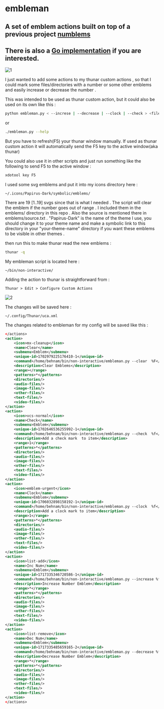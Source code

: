 # embleman

## A set of emblem actions built on top of a previous project [numblems](https://github.com/behnamgolds/xfce-thunar-numblems)
 
## There is also a [Go implementation](https://github.com/behnamgolds/embleman-go) if you are interested.
 
![1](https://github.com/behnamgolds/embleman/assets/29102609/12e499ba-794d-47f6-b3df-958e8b431973)

I just wanted to add some actions to my thunar custom actions ,
so that I could mark some files/directories with a number or 
some other emblems and easily increase or decrease the number .

This was intended to be used as thunar custom action, but it
could also be used on its own like this :

```bash
python embleman.py < --increse | --decrease | --clock | --check > <file-or-directory-path>
```
or
```bash
./embleman.py --help
```
But you have to refresh(F5) your thunar window manually.
If used as thunar custom action it will automatically send
the F5 key to the active window(aka thunar)

You could also use it in other scripts and just run something
like the following to send F5 to the active window :
```bash
xdotool key F5
```

I used some svg emblems and put it into my icons directory here :
```
~/.icons/Papirus-Dark/symbolic/emblems/
```
There are 19 [1..19] svgs since that is what I needed .
The script will clear the emblem if the number goes out of range .
I included them in the emblems/ directory in this repo .
Also the source is mentioned there in emblems/source.txt .
"Papirus-Dark" is the name of the theme I use, you should change
it to your theme name and make a symbolic link to this directory
in your "your-theme-name" directory if you want these emblems to
be visible in other themes .

then run this to make thunar read the new emblems :
```bash
thunar -q
```

My embleman script is located here :
```
~/bin/non-interactive/
```
Adding the action to thunar is straightforward from :
```
Thunar > Edit > Configure Custom Actions
```

![2](https://github.com/behnamgolds/embleman/assets/29102609/cfaea98a-4d41-4246-a504-b6682d54d6ce)


The changes will be saved here :
```
~/.config/Thunar/uca.xml
```
The changes related to embleman for my config will be saved like this :
```xml
</actions>
<action>
	<icon>mx-cleanup</icon>
	<name>Clear</name>
	<submenu>Emblem</submenu>
	<unique-id>1702979225176410-1</unique-id>
	<command>/home/behnam/bin/non-interactive/embleman.py --clear  %F</command>
	<description>Clear Emblems</description>
	<range></range>
	<patterns>*</patterns>
	<directories/>
	<audio-files/>
	<image-files/>
	<other-files/>
	<text-files/>
	<video-files/>
</action>
<action>
	<icon>vcs-normal</icon>
	<name>Check</name>
	<submenu>Emblem</submenu>
	<unique-id>1702646536255992-1</unique-id>
	<command>/home/behnam/bin/non-interactive/embleman.py --check  %f</command>
	<description>Add a check mark  to item</description>
	<range>1</range>
	<patterns>*</patterns>
	<directories/>
	<audio-files/>
	<image-files/>
	<other-files/>
	<text-files/>
	<video-files/>
</action>
<action>
	<icon>emblem-urgent</icon>
	<name>Clock</name>
	<submenu>Emblem</submenu>
	<unique-id>1706032898158192-1</unique-id>
	<command>/home/behnam/bin/non-interactive/embleman.py --clock  %f</command>
	<description>Add a clock mark to item</description>
	<range>1</range>
	<patterns>*</patterns>
	<directories/>
	<audio-files/>
	<image-files/>
	<other-files/>
	<text-files/>
	<video-files/>
</action>
<action>
	<icon>list-add</icon>
	<name>Inc Num</name>
	<submenu>Emblem</submenu>
	<unique-id>1717335346720586-1</unique-id>
	<command>/home/behnam/bin/non-interactive/embleman.py --increase %f</command>
	<description>Increase Number Emblem</description>
	<range>*</range>
	<patterns>*</patterns>
	<directories/>
	<audio-files/>
	<image-files/>
	<other-files/>
	<text-files/>
	<video-files/>
</action>
<action>
	<icon>list-remove</icon>
	<name>Dec Num</name>
	<submenu>Emblem</submenu>
	<unique-id>1717335485659165-2</unique-id>
	<command>/home/behnam/bin/non-interactive/embleman.py --decrease %f</command>
	<description>Decrease Number Emblem</description>
	<range>*</range>
	<patterns>*</patterns>
	<directories/>
	<audio-files/>
	<image-files/>
	<other-files/>
	<text-files/>
	<video-files/>
</action>
</actions>
```



